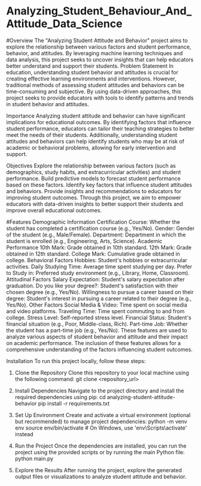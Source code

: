 # Analyzing_Student_Behaviour_And_Attitude_Data_Science

#Overview
The "Analyzing Student Attitude and Behavior" project aims to explore the relationship between various factors and student performance, behavior, and attitudes. By leveraging machine learning techniques and data analysis, this project seeks to uncover insights that can help educators better understand and support their students.
Problem Statement
In education, understanding student behavior and attitudes is crucial for creating effective learning environments and interventions. However, traditional methods of assessing student attitudes and behaviors can be time-consuming and subjective. By using data-driven approaches, this project seeks to provide educators with tools to identify patterns and trends in student behavior and attitudes.

Importance
Analyzing student attitude and behavior can have significant implications for educational outcomes. By identifying factors that influence student performance, educators can tailor their teaching strategies to better meet the needs of their students. Additionally, understanding student attitudes and behaviors can help identify students who may be at risk of academic or behavioral problems, allowing for early intervention and support.

Objectives
Explore the relationship between various factors (such as demographics, study habits, and extracurricular activities) and student performance.
Build predictive models to forecast student performance based on these factors.
Identify key factors that influence student attitudes and behaviors.
Provide insights and recommendations to educators for improving student outcomes.
Through this project, we aim to empower educators with data-driven insights to better support their students and improve overall educational outcomes.

#Features
Demographic Information
Certification Course: Whether the student has completed a certification course (e.g., Yes/No).
Gender: Gender of the student (e.g., Male/Female).
Department: Department in which the student is enrolled (e.g., Engineering, Arts, Science).
Academic Performance
10th Mark: Grade obtained in 10th standard.
12th Mark: Grade obtained in 12th standard.
College Mark: Cumulative grade obtained in college.
Behavioral Factors
Hobbies: Student's hobbies or extracurricular activities.
Daily Studying Time: Average time spent studying per day.
Prefer to Study in: Preferred study environment (e.g., Library, Home, Classroom).
Attitudinal Factors
Salary Expectation: Student's salary expectation after graduation.
Do you like your degree?: Student's satisfaction with their chosen degree (e.g., Yes/No).
Willingness to pursue a career based on their degree: Student's interest in pursuing a career related to their degree (e.g., Yes/No).
Other Factors
Social Media & Video: Time spent on social media and video platforms.
Traveling Time: Time spent commuting to and from college.
Stress Level: Self-reported stress level.
Financial Status: Student's financial situation (e.g., Poor, Middle-class, Rich).
Part-time Job: Whether the student has a part-time job (e.g., Yes/No).
These features are used to analyze various aspects of student behavior and attitude and their impact on academic performance. The inclusion of these features allows for a comprehensive understanding of the factors influencing student outcomes.

Installation
To run this project locally, follow these steps:

1. Clone the Repository
Clone this repository to your local machine using the following command:
git clone <repository_url>

2. Install Dependencies
Navigate to the project directory and install the required dependencies using pip: cd analyzing-student-attitude-behavior
pip install -r requirements.txt

3. Set Up Environment
Create and activate a virtual environment (optional but recommended) to manage project dependencies:
python -m venv env
source env/bin/activate  # On Windows, use 'env\Scripts\activate' instead

4. Run the Project
Once the dependencies are installed, you can run the project using the provided scripts or by running the main Python file:
python main.py

5. Explore the Results
After running the project, explore the generated output files or visualizations to analyze student attitude and behavior.

